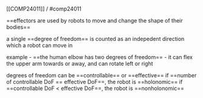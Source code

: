 [[COMP24011]] / #comp24011 

==effectors are used by robots to move and change the shape of their bodies==

a single ==degree of freedom== is counted as an indepedent direction which a robot can move in

example - ==the human elbow has two degrees of freedom== - it can flex the upper arm towards or away, and can rotate left or right

degrees of freedom can be ==controllable== or ==effective==
if ==number of controllable DoF == effective DoF==, the robot is ==holonomic==
if ==controllable DoF < effective DoF==, the robot is ==nonholonomic==

